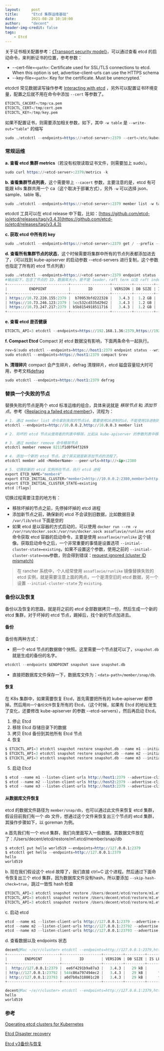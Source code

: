 ```yaml
---
layout:     post
title:      "Etcd 集群运维基础"
date:       2021-08-28 10:10:00
author:     "decent"
header-img-credit: false
tags:
    - Etcd
---
```


关于证书相关配置参考：[《Transport security model》](https://etcd.io/docs/v3.5/op-guide/security/)，可以通过查看 etcd 的启动命令，来判断证书的位置，参考参数：
* --cert-file=`<path>`: Certificate used for SSL/TLS connections to etcd. When this option is set, advertise-client-urls can use the HTTPS schema
* --key-file=`<path>`: Key for the certificate. Must be unencrypted.`

etcdctl 常见数据读写操作参考 [Interacting with etcd](https://etcd.io/docs/v3.5/dev-guide/interacting_v3/)
，另外可以配置证书环境变量，配置之后就不用在命令中添加 `--cert` 等参数了。
```s
ETCDCTL_CACERT=/tmp/ca.pem
ETCDCTL_CERT=/tmp/cert.pem
ETCDCTL_KEY=/tmp/key.pem
```
如果不配置证书，则需要添加相关参数，如下，其中 `-w table` 是 `--write-out="table"` 的缩写
```s
sudo ./etcdctl --endpoints=https://<etcd-server>:2379 --cert=/etc/kubernetes/ssl/kube-etcd-<host>.pem --key=/etc/kubernetes/ssl/kube-etcd-<host>-key.pem --cacert=/etc/kubernetes/ssl/ca.pem member list -w table
```

### 常规运维

**a. 查看 etcd 集群 metrics**（若没有权限读取证书文件，则需要加上 sudo）。
```s
sudo curl https://<etcd-server>:2379/metrics -k
```

**b. 查看集群节点列表**，这个需要带上 `--cacert` 参数，主要注意的是，etcd 有可能跟 k8s 集群共用一个 ca（这个取决于部署方式），另外 `-w` 可以选择 json、sample、table 等。
```s
sudo ./etcdctl --endpoints=https://<etcd-server>:2379 member list -w table
```

etcdctl 工具可以在 etcd release 中下载，比如：[https://github.com/etcd-io/etcd/releases/tag/v3.4.3](https://github.com/etcd-io/etcd/releases/tag/v3.4.3)

**c. 获取 etcd 中所有的 key**
```s
sudo ./etcdctl --endpoints=https://<etcd-server>:2379 get / --prefix --keys-only
```
**d. 查看所有集群节点的状态**，这个时候需要将集群中所有的节点列表都添加进去了，（可以找到 kube-apiserver 的启动参数 --etcd-servers 进行复制，这个参数也指定了所有的 etcd 节点列表）
```s
sudo ./etcdctl --endpoints=https://<etcd-server>:2379 endpoint status -w table
#输出如下，包含了节点的 ID，数据库大小，是不是 leader，raft term 以及 raft index 等。
+----------------------------+------------------+---------+---------+-----------+------------+-----------+------------+--------------------+--------+
|          ENDPOINT          |        ID        | VERSION | DB SIZE | IS LEADER | IS LEARNER | RAFT TERM | RAFT INDEX | RAFT APPLIED INDEX | ERRORS |
+----------------------------+------------------+---------+---------+-----------+------------+-----------+------------+--------------------+--------+
| https://10.72.220.155:2379 |  b70953bfd222328 |   3.4.3 |  1.2 GB |     false |      false |      1455 | 1540134058 |         1540134058 |        |
| https://10.73.246.123:2379 | 5cc532cd335d29d2 |   3.4.3 |  1.2 GB |      true |      false |      1455 | 1540134058 |         1540134058 |        |
| https://10.73.247.217:2379 | b5b8154918511716 |   3.4.3 |  1.2 GB |     false |      false |      1455 | 1540134058 |         1540134058 |        |
+----------------------------+------------------+---------+---------+-----------+------------+-----------+------------+--------------------+--------+
```
**e. 查看 etcd 是否健康**
```s
ETCDCTL_API=3 etcdctl --endpoints=https://192.168.1.36:2379,https://192.168.1.37:2379,https://192.168.1.38:2379 endpoint health
```
**f. Compact Etcd**
Compact 对 etcd 数据没有影响，下面两条命令一起执行。
```s
rev=$(sudo etcdctl --endpoints=https://host1:2379 endpoint status --write-out="json" | egrep -o '"revision":[0-9]*' | egrep -o '[0-9].*')`
sudo etcdctl --endpoints=https://host1:2379 compact $rev
```
**h. 清理碎片**
compact 会产生碎片，defrag 清理碎片，etcd 磁盘容量较大时可用，参考文档[defrag](https://etcd.io/docs/v3.2/op-guide/maintenance/#defragmentation)
```s
sudo etcdctl --endpoints=https://host1:2379 defrag
```

### 替换一个失败的节点
替换失败的节点是两个 etcd 标准运维的组合，具体来说就是 *移除节点* 和 *添加节点*。参考《[Replacing a failed etcd member](https://kubernetes.io/docs/tasks/administer-cluster/configure-upgrade-etcd/#replacing-a-failed-etcd-member)》，流程为：
```s
# 1. 通过 member list 命令拿到失败的节点id，需要使用16进制的id，不能使用10进制的
etcdctl --endpoints=http://10.0.0.2,http://10.0.0.3 member list

# 2. 将坏的 etcd 节点从使用者的列表中移除，比如从 kube-apiserver 的参数列表中移除，并停掉坏掉的 etcd 节点

# 3. 通过 member remove 命令移除节点
etcdctl member remove 8211f1d0f64f3269

# 4. 添加一个新的 etcd 节点，这个其实就是新添加节点的流程了。
etcdctl member add <MemberName> --peer-urls=http://<ip>:2380

# 5. 切换到新的 etcd 实例所在节点，执行 etcd 进程
export ETCD_NAME="member4"
export ETCD_INITIAL_CLUSTER="member2=http://10.0.0.2:2380,member3=http://10.0.0.3:2380,member4=http://10.0.0.4:2380"
export ETCD_INITIAL_CLUSTER_STATE=existing
etcd [flags]
```
切换过程需要注意的地方有：
* 移除坏掉的节点之前，先停掉坏掉的 etcd 进程
* 添加新节点之前，确保新的 etcd 不会读到旧数据，比如数据目录 `/var/lib/etcd` 下面是空的
* 如果 etcd 是以容器的方式启动的，可以使用 `docker run --rm -v /var/run/docker.sock:/var/run/docker.sock assaflavie/runlike etcd` 命令获取 etcd 容器的启动命令，主要是使用 `assaflavie/runlike` 这个镜像。获取启动命令之后，一个非常重要的事情是设置选项 `--initial-cluster-state=existing`，如果不设置这个参数，使用之前的 `--initial-cluster-state=new`参数，则会得到错误：[request ignored (cluster ID mismatch)](https://etcd.io/docs/v3.3/faq/#what-does-the-etcd-warning-request-ignored-cluster-id-mismatch-mean)

> 在 rancher 系统中，个人经常使用 `assaflavie/runlike` 镜像替换失败的 etcd 实例，就是需要注意上面的两点，一个是清空旧的 etcd 数据，另一个设置 `--initial-cluster-state` 为 `existing`.

### 备份以及恢复
备份以及恢复的思路，就是将之前的 etcd 全部数据拷贝一份，然后生成一个新的 etcd 集群，对于坏掉的 etcd 节点，踢掉后，找个新的节点加进去。
#### 备份
备份有两种方式：
* 把一个 etcd 节点的数据做个快照。这里需要一个节点就可以了，`snapshot.db` 就是生成的备份的名字。
```s
etcdctl --endpoints $ENDPOINT snapshot save snapshot.db
```
* 直接把数据库文件保存一下，数据库文件为：`<data-path>/member/snap/db`.

#### 恢复
在 K8s 集群中，如果需要恢复 Etcd，首先需要把所有的 kube-apiserver 都停掉。然后用`同一个备份文件`恢复所有的 Etcd，（这个时候，如果有 Etcd 的地址发生了变化，还要修改 kube-apiserver 的参数 --etcd-servers），然后再启动 Etcd。

1. 停止 Etcd
2. 移除 Etcd 存储目录下的数据
3. 拷贝 Etcd 备份到其他所有 Etcd 节点
4. 恢复
```s
$ ETCDCTL_API=3 etcdctl snapshot restore snapshot.db --name m1 --initial-cluster m1=http://host1:2380,m2=http://host2:2380,m3=http://host3:2380 --initial-cluster-token etcd-cluster-1 --initial-advertise-peer-urls http://host1:2380
$ ETCDCTL_API=3 etcdctl snapshot restore snapshot.db --name m2 --initial-cluster m1=http://host1:2380,m2=http://host2:2380,m3=http://host3:2380 --initial-cluster-token etcd-cluster-1 --initial-advertise-peer-urls http://host2:2380
$ ETCDCTL_API=3 etcdctl snapshot restore snapshot.db --name m3 --initial-cluster m1=http://host1:2380,m2=http://host2:2380,m3=http://host3:2380 --initial-cluster-token etcd-cluster-1 --initial-advertise-peer-urls http://host3:2380
```
5. 启动 Etcd
```s
$ etcd --name m1 --listen-client-urls http://host1:2379 --advertise-client-urls http://host1:2379 --listen-peer-urls http://host1:2380 &
$ etcd --name m2 --listen-client-urls http://host2:2379 --advertise-client-urls http://host2:2379 --listen-peer-urls http://host2:2380 &
$ etcd --name m3 --listen-client-urls http://host3:2379 --advertise-client-urls http://host3:2379 --listen-peer-urls http://host3:2380 &
```

#### 从数据库文件恢复
etcd 的数据文件路径为 `member/snap/db`，也可以通过此文件来恢复 etcd 集群，假设目前我们有一个 db 文件，想通过这个文件来恢复出三个节点的 etcd 集群，其操作步骤如下，以 goreman 为例。

a.首先我们有一个 etcd 集群，我们向里面写入一些数据。其数据文件放在了：/Users/decent/etcd/restore/m1.etcd/member/snap/db
```s
$ etcdctl put hello world519 –-endpoints=http://127.0.0.1:2379
$ etcdctl get hello --endpoints=http://127.0.0.1:2379
hello
world519
```
b. 现在我们假设这个 etcd 故障了，我们直接 ctrl+C 这个进程。然后通过下面命令恢复出三个 etcd 集群，因为数据库文件没有hash，所以要添加 `--skip-hash-check=true`，跳过一致性 hash 检查
```s
ETCDCTL_API=3 etcdctl snapshot restore /Users/decent/etcd/restore/m1.etcd/member/snap/db --name m1 --initial-cluster m1=http://127.0.0.1:2380,m2=http://127.0.0.1:23802,m3=http://127.0.0.1:23803 --initial-cluster-token etcd-cluster-example --initial-advertise-peer-urls http://127.0.0.1:2380 --skip-hash-check=true
ETCDCTL_API=3 etcdctl snapshot restore /Users/decent/etcd/restore/m1.etcd/member/snap/db --name m2 --initial-cluster m1=http://127.0.0.1:2380,m2=http://127.0.0.1:23802,m3=http://127.0.0.1:23803 --initial-cluster-token etcd-cluster-example --initial-advertise-peer-urls http://127.0.0.1:23802 --skip-hash-check=true
ETCDCTL_API=3 etcdctl snapshot restore /Users/decent/etcd/restore/m1.etcd/member/snap/db --name m3 --initial-cluster m1=http://127.0.0.1:2380,m2=http://127.0.0.1:23802,m3=http://127.0.0.1:23803 --initial-cluster-token etcd-cluster-example --initial-advertise-peer-urls http://127.0.0.1:23803 --skip-hash-check=true
```

c. 启动 etcd
```s
etcd --name m1 --listen-client-urls http://127.0.0.1:2379 --advertise-client-urls http://127.0.0.1:2379 --listen-peer-urls http://127.0.0.1:2380 &
etcd --name m2 --listen-client-urls http://127.0.0.1:23792 --advertise-client-urls http://127.0.0.1:23792 --listen-peer-urls http://127.0.0.1:23802 &
etcd --name m3 --listen-client-urls http://127.0.0.1:23793 --advertise-client-urls http://127.0.0.1:23793 --listen-peer-urls http://127.0.0.1:23803 &
```

d. 查看数据以及 endpoints 状态
```s
decent@Mac ~/e/r/cluster> etcdctl --endpoints=http://127.0.0.1:2379,http://127.0.0.1:23792,http://127.0.0.1:23793  endpoint status -w table
+------------------------+------------------+---------+---------+-----------+------------+-----------+------------+--------------------+--------+
|        ENDPOINT        |        ID        | VERSION | DB SIZE | IS LEADER | IS LEARNER | RAFT TERM | RAFT INDEX | RAFT APPLIED INDEX | ERRORS |
+------------------------+------------------+---------+---------+-----------+------------+-----------+------------+--------------------+--------+
|  http://127.0.0.1:2379 |  ee6f4291b9a87a3 |   3.4.3 |   29 kB |      true |      false |         2 |          8 |                  8 |        |
| http://127.0.0.1:23792 | 544c86a797494ec2 |   3.4.3 |   29 kB |     false |      false |         2 |          8 |                  8 |        |
| http://127.0.0.1:23793 | a0d7b0a318001c20 |   3.4.3 |   29 kB |     false |      false |         2 |          8 |                  8 |        |
+------------------------+------------------+---------+---------+-----------+------------+-----------+------------+--------------------+--------+

decent@Mac ~/e/r/cluster> etcdctl --endpoints=http://127.0.0.1:2379,http://127.0.0.1:23792,http://127.0.0.1:23793 get hello
hello
world519
```

### 参考
[Operating etcd clusters for Kubernetes](https://kubernetes.io/docs/tasks/administer-cluster/configure-upgrade-etcd/)

[Etcd Disaster recovery](https://etcd.io/docs/v3.3/op-guide/recovery/)

[Etcd v3备份与恢复](https://zhuanlan.zhihu.com/p/101523337)